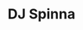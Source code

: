 ---
title: "DJ Spinna"
summary: "American house & hip hop DJ, producer, and artist. Born: 30 January 1973 in Brooklyn, New York City, New York, USA. Brooklyn born and raised DJ, producer, remixer and artist. Spinna began his recording career in 1994 as a member of the the underground hip hop group . Throughout his career, he has broken down musical barriers between the worlds of hip hop, deep house, soul, and jazz working with everyone from , , and , through , , , and all the way to , , and . He has other notable side projects to his credit such as the , , and his alter ego , which have also seen releases."
image: "dj-spinna.jpg"
---